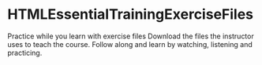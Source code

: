 # HTMLEssentialTrainingExerciseFiles
Practice while you learn with exercise files Download the files the instructor uses to teach the course. Follow along and learn by watching, listening and practicing. 

